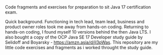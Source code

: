 Code fragments and exercises for preparation to sit Java 17 certification exam.

Quick background. Functioning in tech lead, team lead, business and product owner roles took me away from hands-on coding. Returning to hands-on coding, I found myself 10 versions behind the then Java LTS. I also bought a copy of the OCP Java SE 17 Developer study guide by Selidoff and Boyarsky - https://amzn.asia/d/jl3pWas. This repository are my little code exercises and fragments as i worked throught the study guide.
